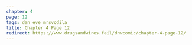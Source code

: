 ```yaml
---
chapter: 4
page: 12
tags: dan eve mrsvodila
title: Chapter 4 Page 12
redirect: https://www.drugsandwires.fail/dnwcomic/chapter-4-page-12/
---
```

